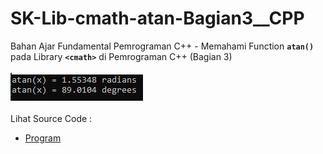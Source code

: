 # SK-Lib-cmath-atan-Bagian3__CPP
Bahan Ajar Fundamental Pemrograman C++ - Memahami Function <code><b>atan()</b></code> pada Library <code><b>&lt;cmath></b></code> di Pemrograman C++ (Bagian 3)<br><br>
<img src="https://github.com/RizkyKhapidsyah/SK-Lib-cmath-atan-Bagian3__CPP/blob/master/SK-Lib-cmath-atan-Bagian3__CPP/result/001.PNG"><br><br>
Lihat Source Code : <br>
- <a href="https://github.com/RizkyKhapidsyah/SK-Lib-cmath-atan-Bagian3__CPP/blob/master/SK-Lib-cmath-atan-Bagian3__CPP/Source.cpp">Program</a>
